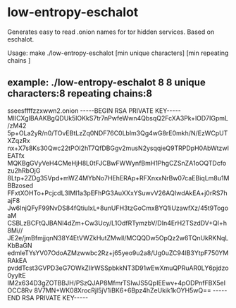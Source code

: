 # low-entropy-eschalot
Generates easy to read .onion names for tor hidden services. Based on eschalot.

Usage:
make 
./low-entropy-eschalot [min unique characters] [min repeating chains ]

example:
./low-entropy-eschalot 8 8
unique characters:8 
repeating chains:8 
----------------------------------------------------------------
sseesffffzzxwwn2.onion
-----BEGIN RSA PRIVATE KEY-----
MIICXgIBAAKBgQDUk5lOKkS7tr7nPwfeWwn4QbsqQ2FcXA3Pk+lOD7IGpmL/zM42
5p+OLa2yR/n0/TOvEBtLzZq0NDF76C0Lblm3Qg4wG8rE0mkh/N/EzWCpUTXZqzRx
nx+X7s8Ks30Qwc22tPOI2hT7QfDBGgv2musN2ysqqieQ9TRPDpH0AbWtzwIEATfx
MQKBgGVyVeH4CMeHjH8L0tFJCBwFWWynfBmH1PhgCZSnZA1oOQTDcfozu2hRbOjG
8Ltp+2ZDg35Vpd+mWZ4MYbNo7HEhERAp+RFXnxxNrBw07caEBiqLm8u1MBBzosed
FFxtXOHTo+PcjcdL3IMI1a3pEFhPG3AuXXxYSuwvV26AQIwdAkEA+j0rRS7hajF8
Jw6InjQFyF99NvDS84fQtiuIxL+8unUFH3tzGoCmxBYQ1iUzawfXz/45t9TogoaM
CSBLzBCFtQJBANl4dZm+Cw3Ucy/L1OdfRTymzbV/DIn4ErH2TSzdDV+Ql+h8Mi//
JE2e/jmBfmjjqnN38Y4EtVWZkHutZMwll/MCQQDw5OpQz2w6TQnUkRKNqLKbBaGN
edmleTYsYV07OdoAZMzwwbc2Rz+j65yeo9u2a8/Ug0uZC94lB3YtpF750YMRAkEA
pvddTcst3GVPD3eG7OWkZIIrWSSpbkkNT3D91wEwXmuQPRuAR0LY6pjdzo0yyItE
IM2x634D3gZOTBBJH/PSzQJAP8MfmrTSIwJS5QpIEEwv+4pODPnfFBX5eIOCC8Rv
8V7MN+WK08XrocRjl5jV1iBK6+6Bpz4hZeUkik1kOYH5wQ==
-----END RSA PRIVATE KEY-----
